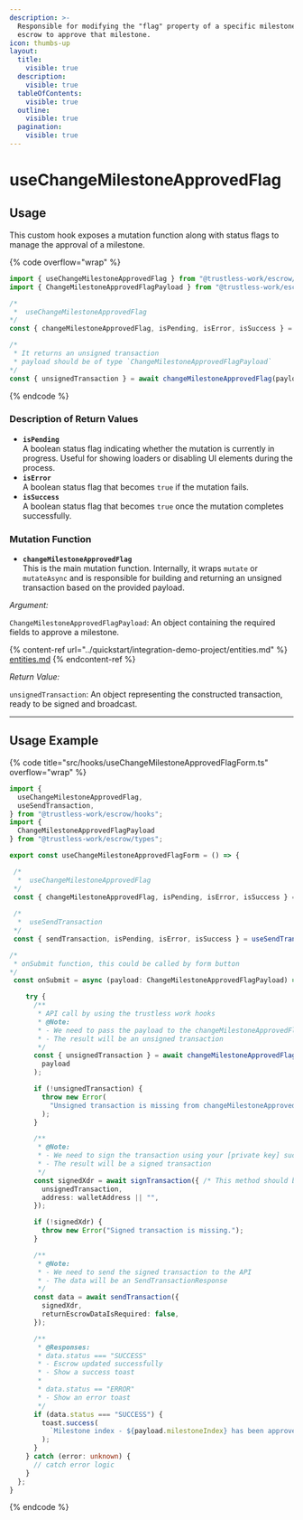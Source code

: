 ```yaml
---
description: >-
  Responsible for modifying the "flag" property of a specific milestone in the
  escrow to approve that milestone.
icon: thumbs-up
layout:
  title:
    visible: true
  description:
    visible: true
  tableOfContents:
    visible: true
  outline:
    visible: true
  pagination:
    visible: true
---
```


# useChangeMilestoneApprovedFlag

## Usage

This custom hook exposes a mutation function along with status flags to manage the approval of a milestone.

{% code overflow="wrap" %}
```typescript
import { useChangeMilestoneApprovedFlag } from "@trustless-work/escrow/hooks";
import { ChangeMilestoneApprovedFlagPayload } from "@trustless-work/escrow/types";

/*
 *  useChangeMilestoneApprovedFlag
*/
const { changeMilestoneApprovedFlag, isPending, isError, isSuccess } = useChangeMilestoneApprovedFlag();

/* 
 * It returns an unsigned transaction
 * payload should be of type `ChangeMilestoneApprovedFlagPayload`
*/
const { unsignedTransaction } = await changeMilestoneApprovedFlag(payload);

```
{% endcode %}

### Description of Return Values

* **`isPending`**\
  A boolean status flag indicating whether the mutation is currently in progress. Useful for showing loaders or disabling UI elements during the process.
* **`isError`**\
  A boolean status flag that becomes `true` if the mutation fails.
* **`isSuccess`**\
  A boolean status flag that becomes `true` once the mutation completes successfully.

### Mutation Function

* **`changeMilestoneApprovedFlag`**\
  This is the main mutation function. Internally, it wraps `mutate` or `mutateAsync` and is responsible for building and returning an unsigned transaction based on the provided payload.

_Argument:_

`ChangeMilestoneApprovedFlagPayload`: An object containing the required fields to approve a milestone.

{% content-ref url="../quickstart/integration-demo-project/entities.md" %}
[entities.md](../quickstart/integration-demo-project/entities.md)
{% endcontent-ref %}

_Return Value:_

`unsignedTransaction`: An object representing the constructed transaction, ready to be signed and broadcast.

***

## Usage Example

{% code title="src/hooks/useChangeMilestoneApprovedFlagForm.ts" overflow="wrap" %}
```typescript
import {
  useChangeMilestoneApprovedFlag,
  useSendTransaction,
} from "@trustless-work/escrow/hooks";
import {
  ChangeMilestoneApprovedFlagPayload
} from "@trustless-work/escrow/types";

export const useChangeMilestoneApprovedFlagForm = () => {

 /*
  *  useChangeMilestoneApprovedFlag
 */
 const { changeMilestoneApprovedFlag, isPending, isError, isSuccess } = useChangeMilestoneApprovedFlag();
 
 /*
  *  useSendTransaction
 */
 const { sendTransaction, isPending, isError, isSuccess } = useSendTransaction();

/*
 * onSubmit function, this could be called by form button
*/
 const onSubmit = async (payload: ChangeMilestoneApprovedFlagPayload) => {

    try {
      /**
       * API call by using the trustless work hooks
       * @Note:
       * - We need to pass the payload to the changeMilestoneApprovedFlag function
       * - The result will be an unsigned transaction
       */
      const { unsignedTransaction } = await changeMilestoneApprovedFlag(
        payload
      );

      if (!unsignedTransaction) {
        throw new Error(
          "Unsigned transaction is missing from changeMilestoneApprovedFlag response."
        );
      }

      /**
       * @Note:
       * - We need to sign the transaction using your [private key] such as wallet
       * - The result will be a signed transaction
       */
      const signedXdr = await signTransaction({ /* This method should be provided by the wallet */
        unsignedTransaction,
        address: walletAddress || "",
      });

      if (!signedXdr) {
        throw new Error("Signed transaction is missing.");
      }

      /**
       * @Note:
       * - We need to send the signed transaction to the API
       * - The data will be an SendTransactionResponse
       */
      const data = await sendTransaction({
        signedXdr,
        returnEscrowDataIsRequired: false,
      });

      /**
       * @Responses:
       * data.status === "SUCCESS"
       * - Escrow updated successfully
       * - Show a success toast
       *
       * data.status == "ERROR"
       * - Show an error toast
       */
      if (data.status === "SUCCESS") {
        toast.success(
          `Milestone index - ${payload.milestoneIndex} has been approved`
        );
      }
    } catch (error: unknown) {
      // catch error logic
    }
  };
}

```
{% endcode %}

